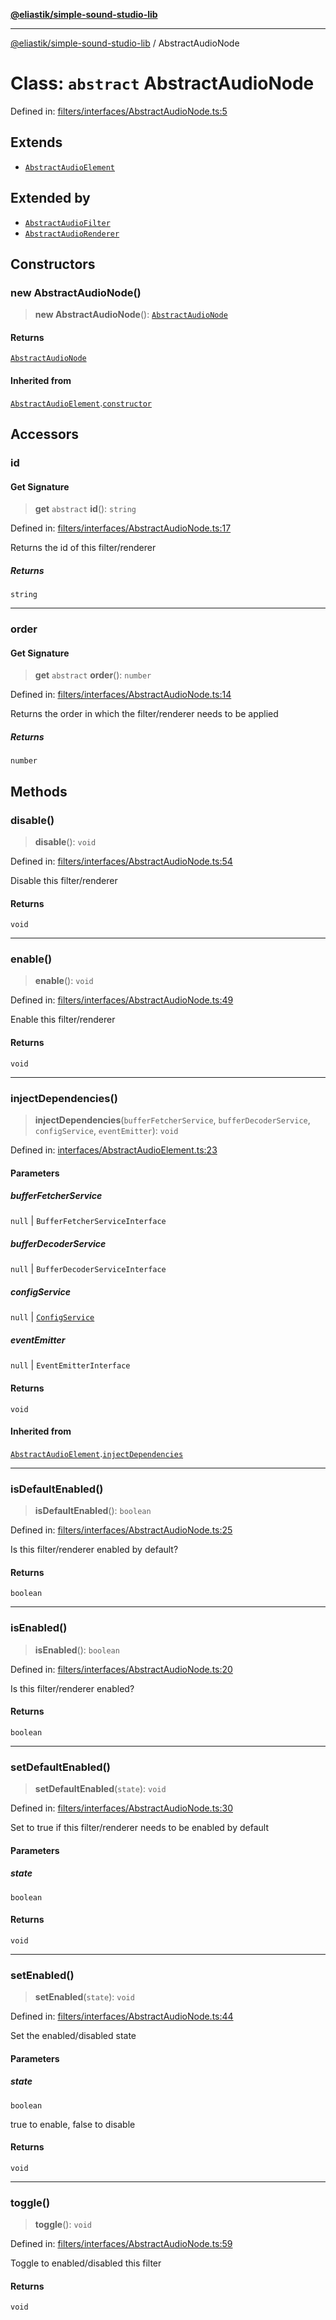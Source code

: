 [**@eliastik/simple-sound-studio-lib**](../README.md)

***

[@eliastik/simple-sound-studio-lib](../README.md) / AbstractAudioNode

# Class: `abstract` AbstractAudioNode

Defined in: [filters/interfaces/AbstractAudioNode.ts:5](https://github.com/Eliastik/simple-sound-studio-lib/blob/0b10c3b81c1652144dad2a0ffc521944ea0abee2/lib/filters/interfaces/AbstractAudioNode.ts#L5)

## Extends

- [`AbstractAudioElement`](AbstractAudioElement.md)

## Extended by

- [`AbstractAudioFilter`](AbstractAudioFilter.md)
- [`AbstractAudioRenderer`](AbstractAudioRenderer.md)

## Constructors

### new AbstractAudioNode()

> **new AbstractAudioNode**(): [`AbstractAudioNode`](AbstractAudioNode.md)

#### Returns

[`AbstractAudioNode`](AbstractAudioNode.md)

#### Inherited from

[`AbstractAudioElement`](AbstractAudioElement.md).[`constructor`](AbstractAudioElement.md#constructors)

## Accessors

### id

#### Get Signature

> **get** `abstract` **id**(): `string`

Defined in: [filters/interfaces/AbstractAudioNode.ts:17](https://github.com/Eliastik/simple-sound-studio-lib/blob/0b10c3b81c1652144dad2a0ffc521944ea0abee2/lib/filters/interfaces/AbstractAudioNode.ts#L17)

Returns the id of this filter/renderer

##### Returns

`string`

***

### order

#### Get Signature

> **get** `abstract` **order**(): `number`

Defined in: [filters/interfaces/AbstractAudioNode.ts:14](https://github.com/Eliastik/simple-sound-studio-lib/blob/0b10c3b81c1652144dad2a0ffc521944ea0abee2/lib/filters/interfaces/AbstractAudioNode.ts#L14)

Returns the order in which the filter/renderer needs to be applied

##### Returns

`number`

## Methods

### disable()

> **disable**(): `void`

Defined in: [filters/interfaces/AbstractAudioNode.ts:54](https://github.com/Eliastik/simple-sound-studio-lib/blob/0b10c3b81c1652144dad2a0ffc521944ea0abee2/lib/filters/interfaces/AbstractAudioNode.ts#L54)

Disable this filter/renderer

#### Returns

`void`

***

### enable()

> **enable**(): `void`

Defined in: [filters/interfaces/AbstractAudioNode.ts:49](https://github.com/Eliastik/simple-sound-studio-lib/blob/0b10c3b81c1652144dad2a0ffc521944ea0abee2/lib/filters/interfaces/AbstractAudioNode.ts#L49)

Enable this filter/renderer

#### Returns

`void`

***

### injectDependencies()

> **injectDependencies**(`bufferFetcherService`, `bufferDecoderService`, `configService`, `eventEmitter`): `void`

Defined in: [interfaces/AbstractAudioElement.ts:23](https://github.com/Eliastik/simple-sound-studio-lib/blob/0b10c3b81c1652144dad2a0ffc521944ea0abee2/lib/interfaces/AbstractAudioElement.ts#L23)

#### Parameters

##### bufferFetcherService

`null` | `BufferFetcherServiceInterface`

##### bufferDecoderService

`null` | `BufferDecoderServiceInterface`

##### configService

`null` | [`ConfigService`](../interfaces/ConfigService.md)

##### eventEmitter

`null` | `EventEmitterInterface`

#### Returns

`void`

#### Inherited from

[`AbstractAudioElement`](AbstractAudioElement.md).[`injectDependencies`](AbstractAudioElement.md#injectdependencies)

***

### isDefaultEnabled()

> **isDefaultEnabled**(): `boolean`

Defined in: [filters/interfaces/AbstractAudioNode.ts:25](https://github.com/Eliastik/simple-sound-studio-lib/blob/0b10c3b81c1652144dad2a0ffc521944ea0abee2/lib/filters/interfaces/AbstractAudioNode.ts#L25)

Is this filter/renderer enabled by default?

#### Returns

`boolean`

***

### isEnabled()

> **isEnabled**(): `boolean`

Defined in: [filters/interfaces/AbstractAudioNode.ts:20](https://github.com/Eliastik/simple-sound-studio-lib/blob/0b10c3b81c1652144dad2a0ffc521944ea0abee2/lib/filters/interfaces/AbstractAudioNode.ts#L20)

Is this filter/renderer enabled?

#### Returns

`boolean`

***

### setDefaultEnabled()

> **setDefaultEnabled**(`state`): `void`

Defined in: [filters/interfaces/AbstractAudioNode.ts:30](https://github.com/Eliastik/simple-sound-studio-lib/blob/0b10c3b81c1652144dad2a0ffc521944ea0abee2/lib/filters/interfaces/AbstractAudioNode.ts#L30)

Set to true if this filter/renderer needs to be enabled by default

#### Parameters

##### state

`boolean`

#### Returns

`void`

***

### setEnabled()

> **setEnabled**(`state`): `void`

Defined in: [filters/interfaces/AbstractAudioNode.ts:44](https://github.com/Eliastik/simple-sound-studio-lib/blob/0b10c3b81c1652144dad2a0ffc521944ea0abee2/lib/filters/interfaces/AbstractAudioNode.ts#L44)

Set the enabled/disabled state

#### Parameters

##### state

`boolean`

true to enable, false to disable

#### Returns

`void`

***

### toggle()

> **toggle**(): `void`

Defined in: [filters/interfaces/AbstractAudioNode.ts:59](https://github.com/Eliastik/simple-sound-studio-lib/blob/0b10c3b81c1652144dad2a0ffc521944ea0abee2/lib/filters/interfaces/AbstractAudioNode.ts#L59)

Toggle to enabled/disabled this filter

#### Returns

`void`
